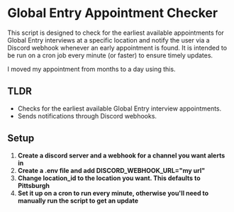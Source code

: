 # Global Entry Appointment Checker

This script is designed to check for the earliest available appointments for Global Entry interviews at a specific location and notify the user via a Discord webhook whenever an early appointment is found. It is intended to be run on a cron job every minute (or faster) to ensure timely updates.

I moved my appointment from months to a day using this.

## TLDR

- Checks for the earliest available Global Entry interview appointments.
- Sends notifications through Discord webhooks.

## Setup

1. **Create a discord server and a webhook for a channel you want alerts in**
2. **Create a .env file and add DISCORD_WEBHOOK_URL="my url"**
3. **Change location_id to the location you want. This defaults to Pittsburgh**
4. **Set it up on a cron to run every minute, otherwise you'll need to manually run the script to get an update**
